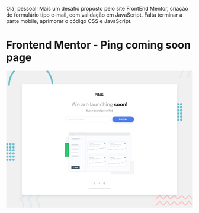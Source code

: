 Olá, pessoal! Mais um desafio proposto pelo site FrontEnd Mentor, criação de formulário tipo e-mail, com validação em JavaScript. Falta terminar a parte mobile, aprimorar o código CSS e JavaScript.
# Frontend Mentor - Ping coming soon page

![Design preview for the Ping coming soon page coding challenge](./design/desktop-preview.jpg)
